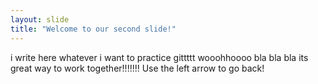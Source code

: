 ```yaml
---
layout: slide
title: "Welcome to our second slide!"
---
```

i write here whatever i want to practice gittttt wooohhoooo
bla bla bla
its great way to work together!!!!!!!
Use the left arrow to go back!
